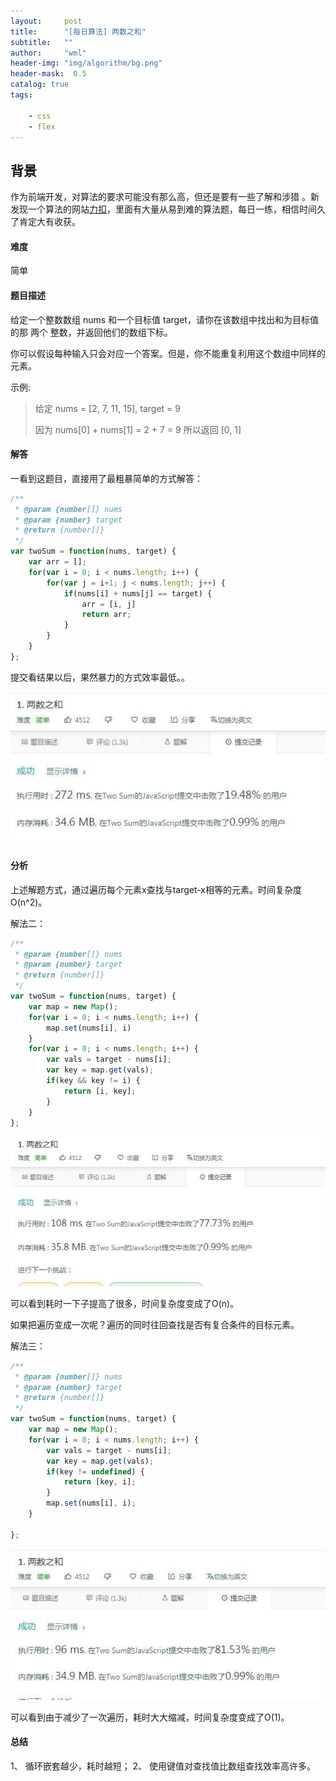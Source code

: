 ```yaml
---
layout:     post
title:      "[每日算法] 两数之和"
subtitle:   ""
author:     "wml"
header-img: "img/algorithm/bg.png"
header-mask:  0.5
catalog: true
tags:

    - css
    - flex
---
```

## 背景

作为前端开发，对算法的要求可能没有那么高，但还是要有一些了解和涉猎 。新发现一个算法的网站[力扣](https://leetcode-cn.com/problemset/all/)，里面有大量从易到难的算法题，每日一练，相信时间久了肯定大有收获。

#### 难度

简单

#### 题目描述

给定一个整数数组 nums 和一个目标值 target，请你在该数组中找出和为目标值的那 两个 整数，并返回他们的数组下标。

你可以假设每种输入只会对应一个答案。但是，你不能重复利用这个数组中同样的元素。

示例:

> 给定 nums = [2, 7, 11, 15], target = 9
>
> 因为 nums[0] + nums[1] = 2 + 7 = 9
> 所以返回 [0, 1]

#### 解答

一看到这题目，直接用了最粗暴简单的方式解答：

```js
/**
 * @param {number[]} nums  
 * @param {number} target  
 * @return {number[]}
 */
var twoSum = function(nums, target) {
    var arr = [];
    for(var i = 0; i < nums.length; i++) {
        for(var j = i+1; j < nums.length; j++) {
            if(nums[i] + nums[j] == target) {
                arr = [i, j]
                return arr;
            }
        }
    }
};
```

提交看结果以后，果然暴力的方式效率最低。。

![1](/img/algorithm/1.jpg)

#### 分析

上述解题方式，通过遍历每个元素x查找与target-x相等的元素。时间复杂度O(n^2)。

解法二：

```js
/**
 * @param {number[]} nums
 * @param {number} target
 * @return {number[]}
 */
var twoSum = function(nums, target) {
    var map = new Map();
    for(var i = 0; i < nums.length; i++) {
        map.set(nums[i], i)
    }
    for(var i = 0; i < nums.length; i++) {
        var vals = target - nums[i];
        var key = map.get(vals);
        if(key && key != i) {
            return [i, key];
        }
    }
};
```

![2](/img/algorithm/2.jpg)

可以看到耗时一下子提高了很多，时间复杂度变成了O(n)。

如果把遍历变成一次呢？遍历的同时往回查找是否有复合条件的目标元素。

解法三：

```js
/**
 * @param {number[]} nums
 * @param {number} target
 * @return {number[]}
 */
var twoSum = function(nums, target) {
    var map = new Map();
    for(var i = 0; i < nums.length; i++) {
        var vals = target - nums[i];
        var key = map.get(vals);
        if(key != undefined) {
            return [key, i];
        }
        map.set(nums[i], i);
    }

};
```

![3](/img/algorithm/3.jpg)

可以看到由于减少了一次遍历，耗时大大缩减，时间复杂度变成了O(1)。

#### 总结

1、 循环嵌套越少，耗时越短；
2、 使用键值对查找值比数组查找效率高许多。